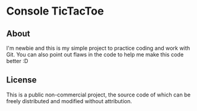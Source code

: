 # Console TicTacToe
## About
I'm newbie and this is my simple project to practice coding and work with Git. You can also point out flaws in the code to help me make this code better :D
## License
This is a public non-commercial project, the source code of which can be freely distributed and modified without attribution.

